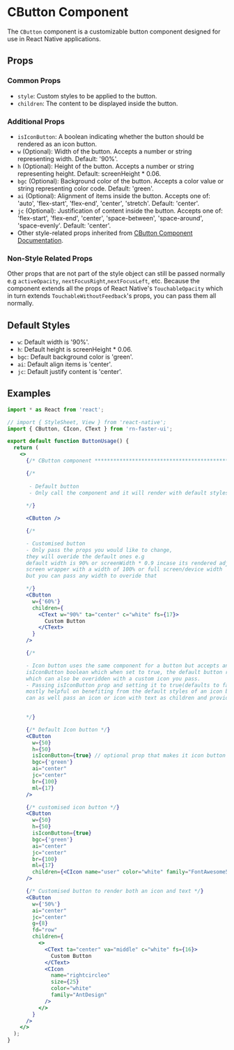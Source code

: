 # CButton Component

The `CButton` component is a customizable button component designed for use in React Native applications.

## Props

### Common Props

- `style`: Custom styles to be applied to the button.
- `children`: The content to be displayed inside the button.

### Additional Props

- `isIconButton`: A boolean indicating whether the button should be rendered as an icon button.
- `w` (Optional): Width of the button. Accepts a number or string representing width. Default: '90%'.
- `h` (Optional): Height of the button. Accepts a number or string representing height. Default: screenHeight \* 0.06.
- `bgc` (Optional): Background color of the button. Accepts a color value or string representing color code. Default: 'green'.
- `ai` (Optional): Alignment of items inside the button. Accepts one of: 'auto', 'flex-start', 'flex-end', 'center', 'stretch'. Default: 'center'.
- `jc` (Optional): Justification of content inside the button. Accepts one of: 'flex-start', 'flex-end', 'center', 'space-between', 'space-around', 'space-evenly'. Default: 'center'.
- Other style-related props inherited from [CButton Component Documentation](../view/CView.md).

### Non-Style Related Props

Other props that are not part of the style object can still be passed normally e.g `activeOpacity`, `nextFocusRight`,`nextFocusLeft`, etc.
Because the component extends all the props of React Native's `TouchableOpacity` which in turn extends `TouchableWithoutFeedback`'s props, you can pass them all normally.

## Default Styles

- `w`: Default width is '90%'.
- `h`: Default height is screenHeight \* 0.06.
- `bgc`: Default background color is 'green'.
- `ai`: Default align items is 'center'.
- `jc`: Default justify content is 'center'.

## Examples

```jsx
import * as React from 'react';

// import { StyleSheet, View } from 'react-native';
import { CButton, CIcon, CText } from 'rn-faster-ui';

export default function ButtonUsage() {
  return (
    <>
      {/* CButton component ************************************************** */}

      {/*
      
       - Default button
       - Only call the component and it will render with default styles
      
      */}

      <CButton />

      {/* 

      - Customised button
      - Only pass the props you would like to change,
      they will overide the default ones e.g
      default width is 90% or screenWidth * 0.9 incase its rendered adjacent to the 
      screen wrapper with a width of 100% or full screen/device width
      but you can pass any width to overide that

      */}
      <CButton
        w={'60%'}
        children={
          <CText w="90%" ta="center" c="white" fs={17}>
            Custom Button
          </CText>
        }
      />

      {/* 

      - Icon button uses the same component for a button but accepts an optional 
      isIconButton boolean which when set to true, the default button renders with an icon
      which can also be overidden with a custom icon you pass.
      - Passing isIconButton prop and setting it to true(defaults to false) is 
      mostly helpful on benefiting from the default styles of an icon button, otherwise you
      can as well pass an icon or icon with text as children and provide your own styles to them

      
      */}

      {/* Default Icon button */}
      <CButton
        w={50}
        h={50}
        isIconButton={true} // optional prop that makes it icon button
        bgc={'green'}
        ai="center"
        jc="center"
        br={100}
        ml={17}
      />

      {/* customised icon button */}
      <CButton
        w={50}
        h={50}
        isIconButton={true}
        bgc={'green'}
        ai="center"
        jc="center"
        br={100}
        ml={17}
        children={<CIcon name="user" color="white" family="FontAwesome5" />}
      />

      {/* Customised button to render both an icon and text */}
      <CButton
        w={'50%'}
        ai="center"
        jc="center"
        g={8}
        fd="row"
        children={
          <>
            <CText ta="center" va="middle" c="white" fs={16}>
              Custom Button
            </CText>
            <CIcon
              name="rightcircleo"
              size={25}
              color="white"
              family="AntDesign"
            />
          </>
        }
      />
    </>
  );
}
```
